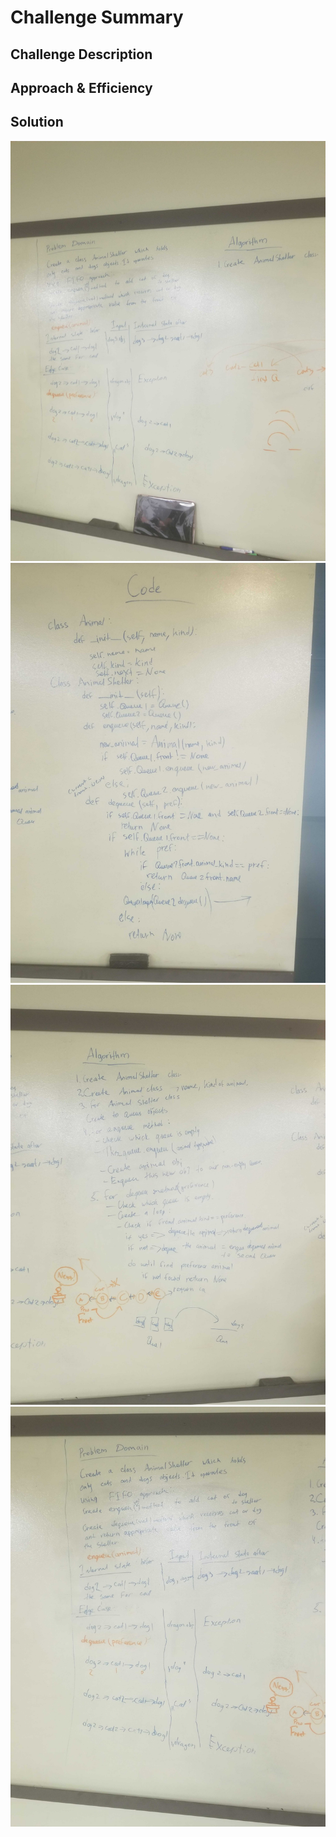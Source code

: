 # Challenge Summary
<!-- Short summary or background information -->

## Challenge Description
<!-- Description of the challenge -->

## Approach & Efficiency
<!-- What approach did you take? Why? What is the Big O space/time for this approach? -->

## Solution
<!-- Embedded whiteboard image -->

![](../assets/fifo_animal_shelter_1.jpg)
![](../assets/fifo_animal_shelter_2.jpg)
![](../assets/fifo_animal_shelter_3.jpg)
![](../assets/fifo_animal_shelter_4.jpg)